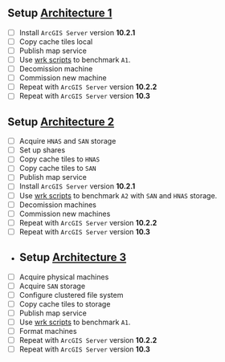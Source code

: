 ## Setup [Architecture 1](https://github.com/agrc/ArcGIS-Server-Benchmarking#architecture-1-baseline)
- [ ] Install `ArcGIS Server` version **10.2.1**
- [ ] Copy cache tiles local
- [ ] Publish map service
- [ ] Use [wrk scripts](https://github.com/steveoh/wrk) to benchmark `A1`.
- [ ] Decomission machine 
- [ ] Commission new machine
- [ ] Repeat with `ArcGIS Server` version **10.2.2**
- [ ] Repeat with `ArcGIS Server` version **10.3**
## Setup [Architecture 2](https://github.com/agrc/ArcGIS-Server-Benchmarking#architecture-2)
- [ ] Acquire `HNAS` and `SAN` storage
- [ ] Set up shares
- [ ] Copy cache tiles to `HNAS`
- [ ] Copy cache tiles to `SAN`
- [ ] Publish map service
- [ ] Install `ArcGIS Server` version **10.2.1**
- [ ] Use [wrk scripts](https://github.com/steveoh/wrk) to benchmark `A2` with `SAN` and `HNAS` storage.
- [ ] Decomission machines
- [ ] Commission new machines
- [ ] Repeat with `ArcGIS Server` version **10.2.2**
- [ ] Repeat with `ArcGIS Server` version **10.3**
- ## Setup [Architecture 3](https://github.com/agrc/ArcGIS-Server-Benchmarking#architecture-3)
- [ ] Acquire physical machines
- [ ] Acquire `SAN` storage
- [ ] Configure clustered file system
- [ ] Copy cache tiles to storage
- [ ] Publish map service
- [ ] Use [wrk scripts](https://github.com/steveoh/wrk) to benchmark `A1`.
- [ ] Format machines 
- [ ] Repeat with `ArcGIS Server` version **10.2.2**
- [ ] Repeat with `ArcGIS Server` version **10.3**
